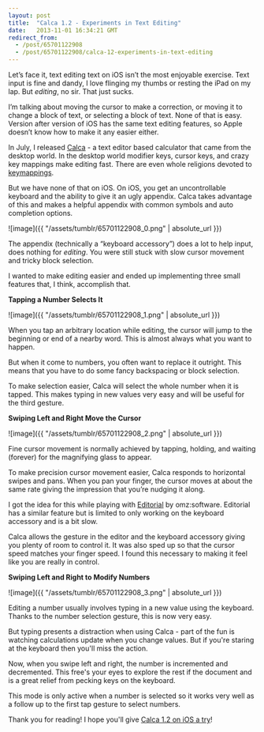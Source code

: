 ```yaml
---
layout: post
title:  "Calca 1.2 - Experiments in Text Editing"
date:   2013-11-01 16:34:21 GMT
redirect_from:
  - /post/65701122908
  - /post/65701122908/calca-12-experiments-in-text-editing
---
```




Let’s face it, text editing text on iOS isn’t the most enjoyable exercise. Text input is fine and dandy, I love flinging my thumbs or resting the iPad on my lap. But *editing*, no sir. That just sucks.

I’m talking about moving the cursor to make a correction, or moving it to change a block of text, or selecting a block of text. None of that is easy. Version after version of iOS has the same text editing features, so Apple doesn’t know how to make it any easier either.

In July, I released [Calca](http://calca.io) - a text editor based calculator that came from the desktop world. In the desktop world modifier keys, cursor keys, and crazy key mappings make editing fast. There are even whole religions devoted to [key](http://www.vim.org)[mappings](http://www.gnu.org/software/emacs/).

But we have none of that on iOS. On iOS, you get an uncontrollable keyboard and the ability to give it an ugly appendix. Calca takes advantage of this and makes a helpful appendix with common symbols and auto completion options.

![image]({{ "/assets/tumblr/65701122908_0.png" | absolute_url }})

The appendix (technically a “keyboard accessory”) does a lot to help input, does nothing for *editing*. You were still stuck with slow cursor movement and tricky block selection.

I wanted to make editing easier and ended up implementing three small features that, I think, accomplish that.

**Tapping a Number Selects It**

![image]({{ "/assets/tumblr/65701122908_1.png" | absolute_url }})

When you tap an arbitrary location while editing, the cursor will jump to the beginning or end of a nearby word. This is almost always what you want to happen.

But when it come to numbers, you often want to replace it outright. This means that you have to do some fancy backspacing or block selection. 

To make selection easier, Calca will select the whole number when it is tapped. This makes typing in new values very easy and will be useful for the third gesture.

**Swiping Left and Right Move the Cursor**

![image]({{ "/assets/tumblr/65701122908_2.png" | absolute_url }})

Fine cursor movement is normally achieved by tapping, holding, and waiting (forever) for the magnifying glass to appear.

To make precision cursor movement easier, Calca responds to horizontal swipes and pans. When you pan your finger, the cursor moves at about the same rate giving the impression that you’re nudging it along.

I got the idea for this while playing with [Editorial](http://omz-software.com/editorial/) by omz:software. Editorial has a similar feature but is limited to only working on the keyboard accessory and is a bit slow.

Calca allows the gesture in the editor and the keyboard accessory giving you plenty of room to control it. It was also sped up so that the cursor speed matches your finger speed. I found this necessary to making it feel like you are really in control.

**Swiping Left and Right to Modify Numbers**

![image]({{ "/assets/tumblr/65701122908_3.png" | absolute_url }})

Editing a number usually involves typing in a new value using the keyboard. Thanks to the number selection gesture, this is now very easy.

But typing presents a distraction when using Calca - part of the fun is watching calculations update when you change values. But if you're staring at the keyboard then you'll miss the action. 

Now, when you swipe left and right, the number is incremented and decremented. This free's your eyes to explore the rest if the document and is a great relief from pecking keys on the keyboard. 

This mode is only active when a number is selected so it works very well as a follow up to the first tap gesture to select numbers.

Thank you for reading! I hope you'll give [Calca 1.2 on iOS a try](https://itunes.apple.com/us/app/calca/id635757879?ls=1&mt=8)!
